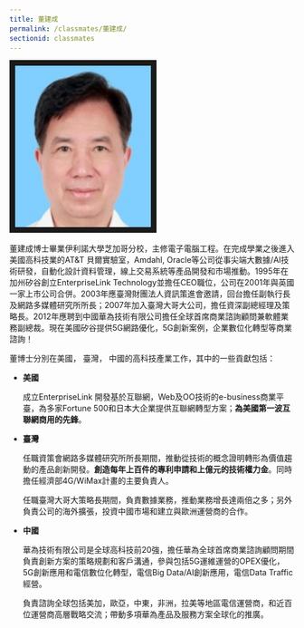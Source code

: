 ```yaml
---
title: 董建成
permalink: /classmates/董建成/
sectionid: classmates
---
```

<img src="/img/classmate_JCDorng.jpg"
alt="Photo of Dr. J.C. Dorng" width="240" border="10" />

董建成博士畢業伊利諾大學芝加哥分校，主修電子電腦工程。在完成學業之後進入美國高科技業的AT&T 貝爾實驗室，Amdahl, Oracle等公司從事尖端大數據/AI技術研發，自動化設計資料管理，線上交易系統等產品開發和市場推動。1995年在加州矽谷創立EnterpriseLink Technology並擔任CEO職位，公司在2001年與英國一家上市公司合併。2003年應臺灣財團法人資訊策進會邀請，回台擔任副執行長及網路多媒體研究所所長；2007年加入臺灣大哥大公司，擔任資深副總經理及策略長。2012年應聘到中國華為技術有限公司擔任全球首席商業諮詢顧問兼軟體業務副總裁。現在美國矽谷提供5G網路優化，5G創新案例，企業數位化轉型等商業諮詢！

董博士分別在美國， 臺灣， 中國的高科技產業工作，其中的一些貢獻包括：

- **美國**

  成立EnterpriseLink 開發基於互聯網，Web及OO技術的e-business商業平臺，為多家Fortune 500和日本大企業提供互聯網轉型方案；**為美國第一波互聯網商用的先鋒**。

- **臺灣**

  任職資策會網路多媒體研究所所長期間，推動從技術的概念證明轉形為價值趨動的產品創新開發。**創造每年上百件的專利申請和上億元的技術權力金**。同時擔任經濟部4G/WiMax計畫的主要負責人。 

  任職臺灣大哥大策略長期間，負責數據業務，推動業務增長達兩倍之多；另外負責公司的海外擴張，投資中國市場和建立與歐洲運營商的合作。

- **中國**

  華為技術有限公司是全球高科技前20強，擔任華為全球首席商業諮詢顧問期間負責創新方案的策略規劃和客戶溝通，參與包括5G運維運營的OPEX優化，5G創新應用和電信數位化轉型，電信Big Data/AI創新應用，電信Data Traffic經營。

  負責諮詢全球包括美加，歐亞，中東，非洲，拉美等地區電信運營商，和近百位運營商高層戰略交流；帶動多項華為產品及服務方案全球化的推廣。

